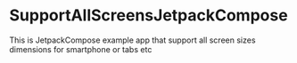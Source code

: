 # SupportAllScreensJetpackCompose
This is JetpackCompose example app that support all screen sizes dimensions for smartphone or tabs etc

